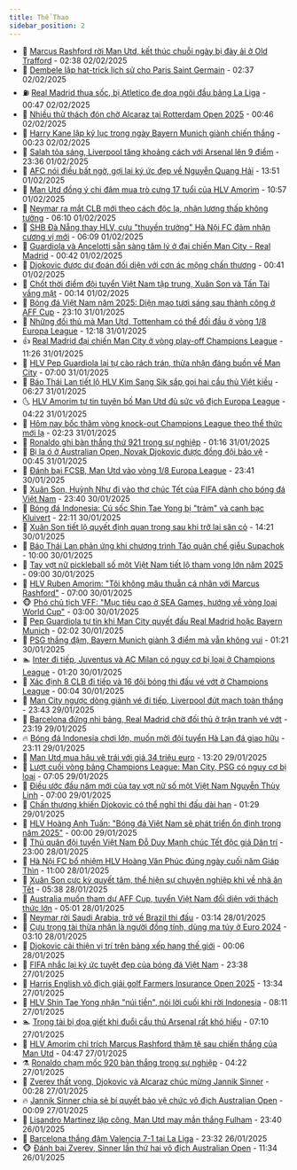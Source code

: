 ```yaml
---
title: Thể Thao
sidebar_position: 2
---
```


<!-- dantri-the-thao:START -->
- 🎡 [Marcus Rashford rời Man Utd, kết thúc chuỗi ngày bị đày ải ở Old Trafford](https://dantri.com.vn/the-thao/marcus-rashford-roi-man-utd-ket-thuc-chuoi-ngay-bi-day-ai-o-old-trafford-20250202092555529.htm) - 02:38 02/02/2025
- 💯 [Dembele lập hat-trick lịch sử cho Paris Saint Germain](https://dantri.com.vn/the-thao/dembele-lap-hat-trick-lich-su-cho-paris-saint-germain-20250202104543725.htm) - 02:37 02/02/2025
- ⛽️ [Real Madrid thua sốc, bị Atletico đe dọa ngôi đầu bảng La Liga](https://dantri.com.vn/the-thao/real-madrid-thua-soc-bi-atletico-de-doa-ngoi-dau-bang-la-liga-20250202074618014.htm) - 00:47 02/02/2025
- 💃 [Nhiều thử thách đón chờ Alcaraz tại Rotterdam Open 2025](https://dantri.com.vn/the-thao/nhieu-thu-thach-don-cho-alcaraz-tai-rotterdam-open-2025-20250202080114398.htm) - 00:46 02/02/2025
- 🌈 [Harry Kane lập kỷ lục trong ngày Bayern Munich giành chiến thắng](https://dantri.com.vn/the-thao/harry-kane-lap-ky-luc-trong-ngay-bayern-munich-gianh-chien-thang-20250202071957568.htm) - 00:23 02/02/2025
- 🦅 [Salah tỏa sáng, Liverpool tăng khoảng cách với Arsenal lên 9 điểm](https://dantri.com.vn/the-thao/salah-toa-sang-liverpool-tang-khoang-cach-voi-arsenal-len-9-diem-20250202063418514.htm) - 23:36 01/02/2025
- 🌝 [AFC nói điều bất ngờ, gợi lại ký ức đẹp về Nguyễn Quang Hải](https://dantri.com.vn/the-thao/afc-noi-dieu-bat-ngo-goi-lai-ky-uc-dep-ve-nguyen-quang-hai-20250201204017376.htm) - 13:51 01/02/2025
- 🚀 [Man Utd đồng ý chi đậm mua trò cưng 17 tuổi của HLV Amorim](https://dantri.com.vn/the-thao/man-utd-dong-y-chi-dam-mua-tro-cung-17-tuoi-cua-hlv-amorim-20250201175703237.htm) - 10:57 01/02/2025
- 🎉 [Neymar ra mắt CLB mới theo cách độc lạ, nhận lương thấp không tưởng](https://dantri.com.vn/the-thao/neymar-ra-mat-clb-moi-theo-cach-doc-la-nhan-luong-thap-khong-tuong-20250201131008497.htm) - 06:10 01/02/2025
- 📝 [SHB Đà Nẵng thay HLV, cựu &quot;thuyền trưởng&quot; Hà Nội FC đảm nhận cương vị mới](https://dantri.com.vn/the-thao/shb-da-nang-thay-hlv-cuu-thuyen-truong-ha-noi-fc-dam-nhan-cuong-vi-moi-20250201131237626.htm) - 06:09 01/02/2025
- 🦄 [Guardiola và Ancelotti sẵn sàng tâm lý ở đại chiến Man City - Real Madrid](https://dantri.com.vn/the-thao/guardiola-va-ancelotti-san-sang-tam-ly-o-dai-chien-man-city-real-madrid-20250201073852554.htm) - 00:42 01/02/2025
- 🎉 [Djokovic được dự đoán đối diện với cơn ác mộng chấn thương](https://dantri.com.vn/the-thao/djokovic-duoc-du-doan-doi-dien-voi-con-ac-mong-chan-thuong-20250201081158250.htm) - 00:41 01/02/2025
- 💼 [Chốt thời điểm đội tuyển Việt Nam tập trung, Xuân Son và Tấn Tài vắng mặt](https://dantri.com.vn/the-thao/chot-thoi-diem-doi-tuyen-viet-nam-tap-trung-xuan-son-va-tan-tai-vang-mat-20250131225046991.htm) - 00:14 01/02/2025
- 🤡 [Bóng đá Việt Nam năm 2025: Diện mạo tươi sáng sau thành công ở AFF Cup](https://dantri.com.vn/the-thao/bong-da-viet-nam-nam-2025-dien-mao-tuoi-sang-sau-thanh-cong-o-aff-cup-20250126002155584.htm) - 23:10 31/01/2025
- 🦆 [Những đối thủ mà Man Utd, Tottenham có thể đối đầu ở vòng 1/8 Europa League](https://dantri.com.vn/the-thao/nhung-doi-thu-ma-man-utd-tottenham-co-the-doi-dau-o-vong-18-europa-league-20250131081617119.htm) - 12:18 31/01/2025
- 👍 [Real Madrid đại chiến Man City ở vòng play-off Champions League](https://dantri.com.vn/the-thao/real-madrid-dai-chien-man-city-o-vong-play-off-champions-league-20250131182622563.htm) - 11:26 31/01/2025
- 💼 [HLV Pep Guardiola lại tự cào rách trán, thừa nhận đáng buồn về Man City](https://dantri.com.vn/the-thao/hlv-pep-guardiola-lai-tu-cao-rach-tran-thua-nhan-dang-buon-ve-man-city-20250131130015641.htm) - 07:00 31/01/2025
- 🦒 [Báo Thái Lan tiết lộ HLV Kim Sang Sik sắp gọi hai cầu thủ Việt kiều](https://dantri.com.vn/the-thao/bao-thai-lan-tiet-lo-hlv-kim-sang-sik-sap-goi-hai-cau-thu-viet-kieu-20250131132819170.htm) - 06:27 31/01/2025
- 🌜 [HLV Amorim tự tin tuyên bố Man Utd đủ sức vô địch Europa League](https://dantri.com.vn/the-thao/hlv-amorim-tu-tin-tuyen-bo-man-utd-du-suc-vo-dich-europa-league-20250131085322087.htm) - 04:22 31/01/2025
- 🦆 [Hôm nay bốc thăm vòng knock-out Champions League theo thể thức mới lạ](https://dantri.com.vn/the-thao/hom-nay-boc-tham-vong-knock-out-champions-league-theo-the-thuc-moi-la-20250130112329140.htm) - 02:23 31/01/2025
- 💪 [Ronaldo ghi bàn thắng thứ 921 trong sự nghiệp](https://dantri.com.vn/the-thao/ronaldo-ghi-ban-thang-thu-921-trong-su-nghiep-20250131081520394.htm) - 01:16 31/01/2025
- 🧠 [Bị la ó ở Australian Open, Novak Djokovic được đồng đội bảo vệ](https://dantri.com.vn/the-thao/bi-la-o-o-australian-open-novak-djokovic-duoc-dong-doi-bao-ve-20250131074247269.htm) - 00:45 31/01/2025
- 🦄 [Đánh bại FCSB, Man Utd vào vòng 1/8 Europa League](https://dantri.com.vn/the-thao/danh-bai-fcsb-man-utd-vao-vong-18-europa-league-20250131064144125.htm) - 23:41 30/01/2025
- 🥸 [Xuân Son, Huỳnh Như đi vào thơ chúc Tết của FIFA dành cho bóng đá Việt Nam](https://dantri.com.vn/the-thao/xuan-son-huynh-nhu-di-vao-tho-chuc-tet-cua-fifa-danh-cho-bong-da-viet-nam-20250131001820615.htm) - 23:40 30/01/2025
- 🤠 [Bóng đá Indonesia: Cú sốc Shin Tae Yong bị &quot;trảm&quot; và canh bạc Kluivert](https://dantri.com.vn/the-thao/bong-da-indonesia-cu-soc-shin-tae-yong-bi-tram-va-canh-bac-kluivert-20250123145849927.htm) - 22:11 30/01/2025
- 👺 [Xuân Son tiết lộ quyết định quan trọng sau khi trở lại sân cỏ](https://dantri.com.vn/the-thao/xuan-son-tiet-lo-quyet-dinh-quan-trong-sau-khi-tro-lai-san-co-20250130212132257.htm) - 14:21 30/01/2025
- 📝 [Báo Thái Lan phản ứng khi chương trình Táo quân chế giễu Supachok](https://dantri.com.vn/the-thao/bao-thai-lan-phan-ung-khi-chuong-trinh-tao-quan-che-gieu-supachok-20250130165834642.htm) - 10:00 30/01/2025
- 🦆 [Tay vợt nữ pickleball số một Việt Nam tiết lộ tham vọng lớn năm 2025](https://dantri.com.vn/the-thao/tay-vot-nu-pickleball-so-mot-viet-nam-tiet-lo-tham-vong-lon-nam-2025-20250129173825138.htm) - 09:00 30/01/2025
- 🥳 [HLV Ruben Amorim: &quot;Tôi không mâu thuẫn cá nhân với Marcus Rashford&quot;](https://dantri.com.vn/the-thao/hlv-ruben-amorim-toi-khong-mau-thuan-ca-nhan-voi-marcus-rashford-20250130091743299.htm) - 07:00 30/01/2025
- 🐵 [Phó chủ tịch VFF: &quot;Mục tiêu cao ở SEA Games, hướng về vòng loại World Cup&quot;](https://dantri.com.vn/the-thao/pho-chu-tich-vff-muc-tieu-cao-o-sea-games-huong-ve-vong-loai-world-cup-20250125002121065.htm) - 03:00 30/01/2025
- 🤩 [Pep Guardiola tự tin khi Man City quyết đấu Real Madrid hoặc Bayern Munich](https://dantri.com.vn/the-thao/pep-guardiola-tu-tin-khi-man-city-quyet-dau-real-madrid-hoac-bayern-munich-20250130082609142.htm) - 02:02 30/01/2025
- 🤠 [PSG thắng đậm, Bayern Munich giành 3 điểm mà vẫn không vui](https://dantri.com.vn/the-thao/psg-thang-dam-bayern-munich-gianh-3-diem-ma-van-khong-vui-20250130082052128.htm) - 01:21 30/01/2025
- 🏊 [Inter đi tiếp, Juventus và AC Milan có nguy cơ bị loại ở Champions League](https://dantri.com.vn/the-thao/inter-di-tiep-juventus-va-ac-milan-co-nguy-co-bi-loai-o-champions-league-20250130082241698.htm) - 01:20 30/01/2025
- 🗽 [Xác định 8 CLB đi tiếp và 16 đội bóng thi đấu vé vớt ở Champions League](https://dantri.com.vn/the-thao/xac-dinh-8-clb-di-tiep-va-16-doi-bong-thi-dau-ve-vot-o-champions-league-20250130070230850.htm) - 00:04 30/01/2025
- 🚀 [Man City ngược dòng giành vé đi tiếp, Liverpool đứt mạch toàn thắng](https://dantri.com.vn/the-thao/man-city-nguoc-dong-gianh-ve-di-tiep-liverpool-dut-mach-toan-thang-20250130064234323.htm) - 23:43 29/01/2025
- 🎉 [Barcelona đứng nhì bảng, Real Madrid chờ đối thủ ở trận tranh vé vớt](https://dantri.com.vn/the-thao/barcelona-dung-nhi-bang-real-madrid-cho-doi-thu-o-tran-tranh-ve-vot-20250130061936606.htm) - 23:19 29/01/2025
- 🔥 [Bóng đá Indonesia chơi lớn, muốn mời đội tuyển Hà Lan đá giao hữu](https://dantri.com.vn/the-thao/bong-da-indonesia-choi-lon-muon-moi-doi-tuyen-ha-lan-da-giao-huu-20250130002309289.htm) - 23:11 29/01/2025
- 🎉 [Man Utd mua hậu vệ trái với giá 34 triệu euro](https://dantri.com.vn/the-thao/man-utd-mua-hau-ve-trai-voi-gia-34-trieu-euro-20250129201858394.htm) - 13:20 29/01/2025
- 🎡 [Lượt cuối vòng bảng Champions League: Man City, PSG có nguy cơ bị loại](https://dantri.com.vn/the-thao/luot-cuoi-vong-bang-champions-league-man-city-psg-co-nguy-co-bi-loai-20250129121932709.htm) - 07:05 29/01/2025
- 🐻 [Điều ước đầu năm mới của tay vợt nữ số một Việt Nam Nguyễn Thùy Linh](https://dantri.com.vn/the-thao/dieu-uoc-dau-nam-moi-cua-tay-vot-nu-so-mot-viet-nam-nguyen-thuy-linh-20250129002324312.htm) - 07:00 29/01/2025
- 🌊 [Chấn thương khiến Djokovic có thể nghỉ thi đấu dài hạn](https://dantri.com.vn/the-thao/chan-thuong-khien-djokovic-co-the-nghi-thi-dau-dai-han-20250129082548522.htm) - 01:29 29/01/2025
- 💃 [HLV Hoàng Anh Tuấn: &quot;Bóng đá Việt Nam sẽ phát triển ổn định trong năm 2025&quot;](https://dantri.com.vn/the-thao/hlv-hoang-anh-tuan-bong-da-viet-nam-se-phat-trien-on-dinh-trong-nam-2025-20250127001330244.htm) - 00:00 29/01/2025
- 🤔 [Thủ quân đội tuyển Việt Nam Đỗ Duy Mạnh chúc Tết độc giả Dân trí](https://dantri.com.vn/the-thao/thu-quan-doi-tuyen-viet-nam-do-duy-manh-chuc-tet-doc-gia-dan-tri-20250121231205001.htm) - 23:00 28/01/2025
- 🤭 [Hà Nội FC bổ nhiệm HLV Hoàng Văn Phúc đúng ngày cuối năm Giáp Thìn](https://dantri.com.vn/the-thao/ha-noi-fc-bo-nhiem-hlv-hoang-van-phuc-dung-ngay-cuoi-nam-giap-thin-20250128175536442.htm) - 11:00 28/01/2025
- 👹 [Xuân Son cực kỳ quyết tâm, thể hiện sự chuyên nghiệp khi về nhà ăn Tết](https://dantri.com.vn/the-thao/xuan-son-cuc-ky-quyet-tam-the-hien-su-chuyen-nghiep-khi-ve-nha-an-tet-20250128123826181.htm) - 05:38 28/01/2025
- 🗽 [Australia muốn tham dự AFF Cup, tuyển Việt Nam đối diện với thách thức lớn](https://dantri.com.vn/the-thao/australia-muon-tham-du-aff-cup-tuyen-viet-nam-doi-dien-voi-thach-thuc-lon-20250128115333889.htm) - 05:01 28/01/2025
- 🥳 [Neymar rời Saudi Arabia, trở về Brazil thi đấu](https://dantri.com.vn/the-thao/neymar-roi-saudi-arabia-tro-ve-brazil-thi-dau-20250128092946033.htm) - 03:14 28/01/2025
- 💃 [Cựu trọng tài thừa nhận là người đồng tính, dùng ma túy ở Euro 2024](https://dantri.com.vn/the-thao/cuu-trong-tai-thua-nhan-la-nguoi-dong-tinh-dung-ma-tuy-o-euro-2024-20250128094654459.htm) - 03:10 28/01/2025
- 🧰 [Djokovic cải thiện vị trí trên bảng xếp hạng thế giới](https://dantri.com.vn/the-thao/djokovic-cai-thien-vi-tri-tren-bang-xep-hang-the-gioi-20250128070435901.htm) - 00:06 28/01/2025
- 💪 [FIFA nhắc lại ký ức tuyệt đẹp của bóng đá Việt Nam](https://dantri.com.vn/the-thao/fifa-nhac-lai-ky-uc-tuyet-dep-cua-bong-da-viet-nam-20250127235711630.htm) - 23:38 27/01/2025
- 🚀 [Harris English vô địch giải golf Farmers Insurance Open 2025](https://dantri.com.vn/the-thao/harris-english-vo-dich-giai-golf-farmers-insurance-open-2025-20250127163259824.htm) - 13:34 27/01/2025
- 🤠 [HLV Shin Tae Yong nhận &quot;núi tiền&quot;, nói lời cuối khi rời Indonesia](https://dantri.com.vn/the-thao/hlv-shin-tae-yong-nhan-nui-tien-noi-loi-cuoi-khi-roi-indonesia-20250127151131664.htm) - 08:11 27/01/2025
- 🏊 [Trọng tài bị dọa giết khi đuổi cầu thủ Arsenal rất khó hiểu](https://dantri.com.vn/the-thao/trong-tai-bi-doa-giet-khi-duoi-cau-thu-arsenal-rat-kho-hieu-20250127135217598.htm) - 07:10 27/01/2025
- 🦄 [HLV Amorim chỉ trích Marcus Rashford thậm tệ sau chiến thắng của Man Utd](https://dantri.com.vn/the-thao/hlv-amorim-chi-trich-marcus-rashford-tham-te-sau-chien-thang-cua-man-utd-20250127080143545.htm) - 04:47 27/01/2025
- ⚗️ [Ronaldo chạm mốc 920 bàn thắng trong sự nghiệp](https://dantri.com.vn/the-thao/ronaldo-cham-moc-920-ban-thang-trong-su-nghiep-20250127081953860.htm) - 04:22 27/01/2025
- 🥷 [Zverev thất vọng, Djokovic và Alcaraz chúc mừng Jannik Sinner](https://dantri.com.vn/the-thao/zverev-that-vong-djokovic-va-alcaraz-chuc-mung-jannik-sinner-20250127072610846.htm) - 00:28 27/01/2025
- 🔥 [Jannik Sinner chia sẻ bí quyết bảo vệ chức vô địch Australian Open](https://dantri.com.vn/the-thao/jannik-sinner-chia-se-bi-quyet-bao-ve-chuc-vo-dich-australian-open-20250127070744205.htm) - 00:09 27/01/2025
- 🦅 [Lisandro Martinez lập công, Man Utd may mắn thắng Fulham](https://dantri.com.vn/the-thao/lisandro-martinez-lap-cong-man-utd-may-man-thang-fulham-20250127063951971.htm) - 23:40 26/01/2025
- 🌝 [Barcelona thắng đậm Valencia 7-1 tại La Liga](https://dantri.com.vn/the-thao/barcelona-thang-dam-valencia-7-1-tai-la-liga-20250127063242287.htm) - 23:32 26/01/2025
- 🐵 [Đánh bại Zverev, Sinner lần thứ hai vô địch Australian Open](https://dantri.com.vn/the-thao/danh-bai-zverev-sinner-lan-thu-hai-vo-dich-australian-open-20250126183425863.htm) - 11:34 26/01/2025<!-- dantri-the-thao:END -->
